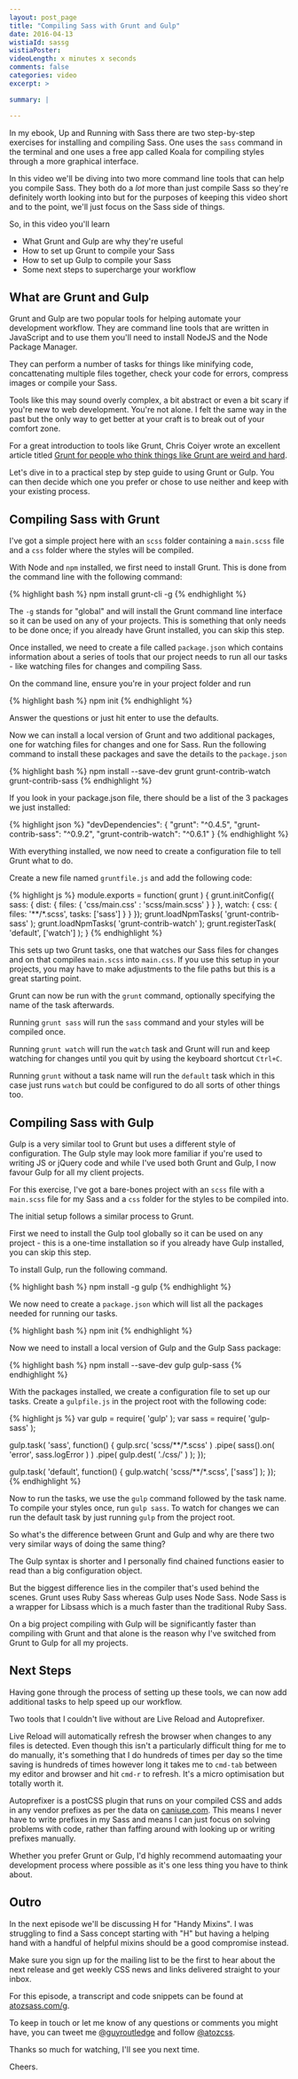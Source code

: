 ```yaml
---
layout: post_page
title: "Compiling Sass with Grunt and Gulp"
date: 2016-04-13
wistiaId: sassg
wistiaPoster: 
videoLength: x minutes x seconds
comments: false
categories: video
excerpt: >

summary: |

---
```


In my ebook, Up and Running with Sass there are two step-by-step
exercises for installing and compiling Sass. One uses the `sass` command
in the terminal and one uses a free app called Koala for compiling
styles through a more graphical interface.

In this video we'll be diving into two more command line tools that can help
you compile Sass. They both do a *lot* more than just compile Sass so
they're definitely worth looking into but for the purposes of keeping
this video short and to the point, we'll just focus on the Sass side of
things.

So, in this video you'll learn

* What Grunt and Gulp are why they're useful
* How to set up Grunt to compile your Sass
* How to set up Gulp to compile your Sass
* Some next steps to supercharge your workflow



## What are Grunt and Gulp

Grunt and Gulp are two popular tools for helping automate your
development workflow. They are command line tools that are written in
JavaScript and to use them you'll need to install NodeJS and the Node
Package Manager.

They can perform a number of tasks for things like minifying code,
concattenating multiple files together, check your code for errors,
compress images or compile your Sass.

Tools like this may sound overly complex, a bit abstract or even a bit
scary if you're new to web development. You're not alone. I felt the
same way in the past but the only way to get better at your craft is to
break out of your comfort zone.

For a great introduction to tools like Grunt, Chris Coiyer wrote an
excellent article titled [Grunt for people who think things like Grunt
are weird and hard](https://24ways.org/2013/grunt-is-not-weird-and-hard/).

Let's dive in to a practical step by step guide to using Grunt or Gulp.
You can then decide which one you prefer or chose to use neither and
keep with your existing process.



## Compiling Sass with Grunt

I've got a simple project here with an `scss` folder containing
a `main.scss` file and a `css` folder where the styles will be compiled.

With Node and `npm` installed, we first need to install Grunt. This is
done from the command line with the following command:

{% highlight bash %}
npm install grunt-cli -g
{% endhighlight %}

The `-g` stands for "global" and will install the Grunt command line
interface so it can be used on any of your projects. This is something
that only needs to be done once; if you already have Grunt installed,
you can skip this step.

Once installed, we need to create a file called `package.json` which
contains information about a series of tools that our project needs to
run all our tasks - like watching files for changes and compiling Sass.

On the command line, ensure you're in your project folder and run

{% highlight bash %}
npm init
{% endhighlight %}

Answer the questions or just hit enter to use the defaults.

Now we can install a local version of Grunt and two additional packages,
one for watching files for changes and one for Sass. Run the following
command to install these packages and save the details to the
`package.json`

{% highlight bash %}
npm install --save-dev grunt grunt-contrib-watch grunt-contrib-sass
{% endhighlight %}

If you look in your package.json file, there should be a list of the
3 packages we just installed:

{% highlight json %}
"devDependencies": {
	"grunt": "^0.4.5",
	"grunt-contrib-sass": "^0.9.2",
	"grunt-contrib-watch": "^0.6.1"
}
{% endhighlight %}

With everything installed, we now need to create a configuration file to
tell Grunt what to do.

Create a new file named `gruntfile.js` and add the following code:

{% highlight js %}
module.exports = function( grunt ) {
	grunt.initConfig({
		sass: {
			dist: {
				files: {
					'css/main.css' : 'scss/main.scss'
				}
			}
		},
		watch: {
			css: {
				files: '**/*.scss',
				tasks: ['sass']
			}
		}
	});
	grunt.loadNpmTasks( 'grunt-contrib-sass' );
	grunt.loadNpmTasks( 'grunt-contrib-watch' );
	grunt.registerTask( 'default', ['watch'] );
}
{% endhighlight %}

This sets up two Grunt tasks, one that watches our Sass files for
changes and on that compiles `main.scss` into `main.css`. If you use
this setup in your projects, you may have to make adjustments to the
file paths but this is a great starting point.

Grunt can now be run with the `grunt` command, optionally specifying the
name of the task afterwards.

Running `grunt sass` will run the `sass` command and your styles will be
compiled once.

Running `grunt watch` will run the `watch` task and Grunt will run and
keep watching for changes until you quit by using the keyboard shortcut
`Ctrl+C`.

Running `grunt` without a task name will run the `default` task which in
this case just runs `watch` but could be configured to do all sorts of
other things too.



## Compiling Sass with Gulp

Gulp is a very similar tool to Grunt but uses a different style of
configuration. The Gulp style may look more familiar if you're used to
writing JS or jQuery code and while I've used both Grunt and Gulp, I now
favour Gulp for all my client projects.

For this exercise, I've got a bare-bones project with an `scss` file
with a `main.scss` file for my Sass and a `css` folder for the styles to
be compiled into.

The initial setup follows a similar process to Grunt.

First we need to install the Gulp tool globally so it can be used on any
project - this is a one-time installation so if you already have Gulp
installed, you can skip this step.

To install Gulp, run the following command.

{% highlight bash %}
npm install -g gulp
{% endhighlight %}

We now need to create a `package.json` which will list all the packages
needed for running our tasks.

{% highlight bash %}
npm init
{% endhighlight %}

Now we need to install a local version of Gulp and the Gulp Sass
package:

{% highlight bash %}
npm install --save-dev gulp gulp-sass
{% endhighlight %}

With the packages installed, we create a configuration file to set up
our tasks. Create a `gulpfile.js` in the project root with the following
code:

{% highlight js %}
var gulp = require( 'gulp' );
var sass = require( 'gulp-sass' );

gulp.task( 'sass', function() {
	gulp.src( 'scss/**/*.scss' )
		.pipe( sass().on( 'error', sass.logError ) )
		.pipe( gulp.dest( './css/' ) );
});

gulp.task( 'default', function() {
	gulp.watch( 'scss/**/*.scss', ['sass'] );
});
{% endhighlight %}

Now to run the tasks, we use the `gulp` command followed by the task
name. To compile your styles once, run `gulp sass`. To watch for changes
we can run the default task by just running `gulp` from the project
root.

So what's the difference between Grunt and Gulp and why are there two
very similar ways of doing the same thing?

The Gulp syntax is shorter and I personally find chained functions
easier to read than a big configuration object.

But the biggest difference lies in the compiler that's used behind the
scenes. Grunt uses Ruby Sass whereas Gulp uses Node Sass. Node Sass is
a wrapper for Libsass which is a much faster than the traditional Ruby
Sass.

On a big project compiling with Gulp will be significantly faster than
compiling with Grunt and that alone is the reason why I've switched from
Grunt to Gulp for all my projects.



## Next Steps

Having gone through the process of setting up these tools, we can now
add additional tasks to help speed up our workflow.

Two tools that I couldn't live without are Live Reload and Autoprefixer.

Live Reload will automatically refresh the browser when changes to any
files is detected. Even though this isn't a particularly difficult thing
for me to do manually, it's something that I do hundreds of times per
day so the time saving is hundreds of times however long it takes me to
`cmd-tab` between my editor and browser and hit `cmd-r` to refresh. It's
a micro optimisation but totally worth it.

Autoprefixer is a postCSS plugin that runs on your compiled CSS and adds
in any vendor prefixes as per the data on
[caniuse.com](http://www.caniuse.com). This means I never have to write
prefixes in my Sass and means I can just focus on solving problems with
code, rather than faffing around with looking up or writing prefixes
manually.

Whether you prefer Grunt or Gulp, I'd highly recommend automaating your
development process where possible as it's one less thing you have to
think about.



## Outro

In the next episode we'll be discussing H for "Handy Mixins". I was
struggling to find a Sass concept starting with "H" but having a helping
hand with a handful of helpful mixins should be a good compromise
instead.

Make sure you sign up for the mailing list to be the first to hear about
the next release and get weekly CSS news and links delivered straight to
your inbox.

For this episode, a transcript and code snippets can be found at
[atozsass.com/g](http://www.atozsass.com/g).

To keep in touch or let me know of any questions or comments you might
have, you can tweet me [@guyroutledge](http://www.twitter.com/guyroutledge)
and follow [@atozcss](http://www.twitter.com/atozcss).

Thanks so much for watching, I'll see you next time.

Cheers.

